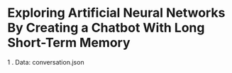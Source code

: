 # Exploring Artificial Neural Networks By Creating a Chatbot With Long Short-Term Memory


1 . Data: conversation.json
